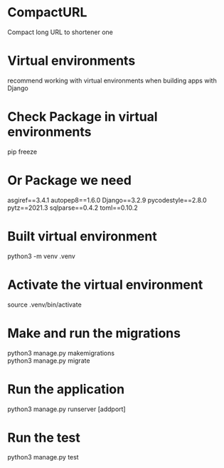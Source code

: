 # CompactURL
Compact long URL to shortener one

# Virtual environments
recommend working with virtual environments when building apps with Django
# Check Package in virtual environments
pip freeze

# Or Package we need 
asgiref==3.4.1
autopep8==1.6.0
Django==3.2.9
pycodestyle==2.8.0
pytz==2021.3
sqlparse==0.4.2
toml==0.10.2

# Built virtual environment
python3 -m venv .venv

# Activate the virtual environment
source .venv/bin/activate

# Make and run the migrations
python3 manage.py makemigrations <br/>
python3 manage.py migrate 

# Run the application
python3 manage.py runserver [addport]

# Run the test
python3 manage.py test  
